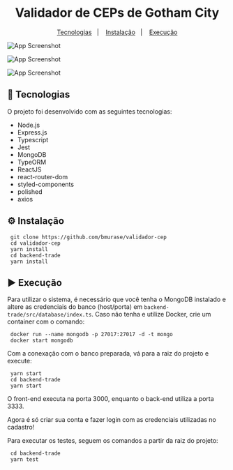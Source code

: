 <h1 align="center">
    Validador de CEPs de Gotham City
</h1>

<p align="center">
  <a href="#rocket-tecnologias">Tecnologias</a>&nbsp;&nbsp;&nbsp;|&nbsp;&nbsp;&nbsp;
  <a href="#gear-instalação">Instalação</a>&nbsp;&nbsp;&nbsp;|&nbsp;&nbsp;&nbsp;
  <a href="#arrow_forward-execução">Execução</a>
</p>

![App Screenshot](https://res.cloudinary.com/bmurase/image/upload/v1607286863/Screenshot_2_rmpvqj.png)

![App Screenshot](https://res.cloudinary.com/bmurase/image/upload/v1607286862/ceps_kp9fjq.png)

![App Screenshot](https://res.cloudinary.com/bmurase/image/upload/v1607286862/Screenshot_1_awtzfu.png)

## :rocket: Tecnologias

O projeto foi desenvolvido com as seguintes tecnologias:

- Node.js
- Express.js
- Typescript
- Jest
- MongoDB
- TypeORM
- ReactJS
- react-router-dom
- styled-components
- polished
- axios

## :gear: Instalação

 ```
  git clone https://github.com/bmurase/validador-cep
  cd validador-cep
  yarn install
  cd backend-trade
  yarn install
 ```
 
 ## :arrow_forward: Execução
 
 Para utilizar o sistema, é necessário que você tenha o MongoDB instalado e altere as credenciais do banco (host/porta) em ```backend-trade/src/database/index.ts```. 
 Caso não tenha e utilize Docker, crie um container com o comando:
 ```
  docker run --name mongodb -p 27017:27017 -d -t mongo
  docker start mongodb
 ```
 
 Com a conexação com o banco preparada, vá para a raiz do projeto e execute:
 ```
  yarn start
  cd backend-trade
  yarn start
 ```
 
 O front-end executa na porta 3000, enquanto o back-end utiliza a porta 3333. 
 
 Agora é só criar sua conta e fazer login com as credenciais utilizadas no cadastro!
 
 Para executar os testes, seguem os comandos a partir da raiz do projeto:
 ```
  cd backend-trade
  yarn test
 ```
 
